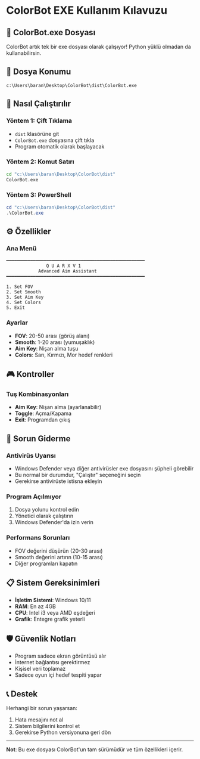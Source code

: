 # ColorBot EXE Kullanım Kılavuzu

## 🎯 ColorBot.exe Dosyası

ColorBot artık tek bir exe dosyası olarak çalışıyor! Python yüklü olmadan da kullanabilirsin.

## 📁 Dosya Konumu
```
c:\Users\baran\Desktop\ColorBot\dist\ColorBot.exe
```

## 🚀 Nasıl Çalıştırılır

### Yöntem 1: Çift Tıklama
- `dist` klasörüne git
- `ColorBot.exe` dosyasına çift tıkla
- Program otomatik olarak başlayacak

### Yöntem 2: Komut Satırı
```cmd
cd "c:\Users\baran\Desktop\ColorBot\dist"
ColorBot.exe
```

### Yöntem 3: PowerShell
```powershell
cd "c:\Users\baran\Desktop\ColorBot\dist"
.\ColorBot.exe
```

## ⚙️ Özellikler

### Ana Menü
```
━━━━━━━━━━━━━━━━━━━━━━━━━━━━━━━━━━━━━━━━━━━━━━━━━━━━
               Q U A R X V 1               
            Advanced Aim Assistant            
━━━━━━━━━━━━━━━━━━━━━━━━━━━━━━━━━━━━━━━━━━━━━━━━━━━━

1. Set FOV
2. Set Smooth  
3. Set Aim Key
4. Set Colors
5. Exit
```

### Ayarlar
- **FOV**: 20-50 arası (görüş alanı)
- **Smooth**: 1-20 arası (yumuşaklık)
- **Aim Key**: Nişan alma tuşu
- **Colors**: Sarı, Kırmızı, Mor hedef renkleri

## 🎮 Kontroller

### Tuş Kombinasyonları
- **Aim Key**: Nişan alma (ayarlanabilir)
- **Toggle**: Açma/Kapama
- **Exit**: Programdan çıkış

## 🔧 Sorun Giderme

### Antivirüs Uyarısı
- Windows Defender veya diğer antivirüsler exe dosyasını şüpheli görebilir
- Bu normal bir durumdur, "Çalıştır" seçeneğini seçin
- Gerekirse antivirüste istisna ekleyin

### Program Açılmıyor
1. Dosya yolunu kontrol edin
2. Yönetici olarak çalıştırın
3. Windows Defender'da izin verin

### Performans Sorunları
- FOV değerini düşürün (20-30 arası)
- Smooth değerini artırın (10-15 arası)
- Diğer programları kapatın

## 📋 Sistem Gereksinimleri

- **İşletim Sistemi**: Windows 10/11
- **RAM**: En az 4GB
- **CPU**: Intel i3 veya AMD eşdeğeri
- **Grafik**: Entegre grafik yeterli

## 🛡️ Güvenlik Notları

- Program sadece ekran görüntüsü alır
- İnternet bağlantısı gerektirmez
- Kişisel veri toplamaz
- Sadece oyun içi hedef tespiti yapar

## 📞 Destek

Herhangi bir sorun yaşarsan:
1. Hata mesajını not al
2. Sistem bilgilerini kontrol et
3. Gerekirse Python versiyonuna geri dön

---
**Not**: Bu exe dosyası ColorBot'un tam sürümüdür ve tüm özellikleri içerir.


